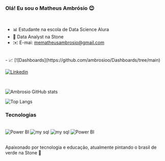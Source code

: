 
### Olá! Eu sou o Matheus Ambrósio 😊
<div><br/>

- 📊 Estudante na escola de Data Science Alura
- 💚 Data Analyst na Stone 
- ✉️ E-mai: mematheusambrosio@gmail.com
<div><br/>
- 📈 [![Dashboards](https://github.com/ambrosioo/Dashboards/tree/main)

[![Linkedin](https://img.shields.io/badge/LinkedIn-0077B5?style=for-the-badge&logo=linkedin&logoColor=white)](https://www.linkedin.com/in/matheus-ambrosio-719608186/)

<div><br/>

![Ambrosio GitHub stats](https://github-readme-stats.vercel.app/api?username=ambrosioo&show_icons=true&theme=radical)

![Top Langs](https://github-readme-stats.vercel.app/api/top-langs/?username=ambrosioo&hide_progress=true)


### Tecnologias 

<div style="display: inline_block"><br/>
    <img align="center" alt="Power BI" src="https://img.shields.io/badge/Python-14354C?style=for-the-badge&logo=python&logoColor=white" /> 
    <img align="center" alt="my sql" src="https://img.shields.io/badge/MySQL-00000F?style=for-the-badge&logo=mysql&logoColor=white" /> 
     <img align="center" alt="my sql" src="https://img.shields.io/badge/Oracle-F80000?style=for-the-badge&logo=oracle&logoColor=black" /> 
          <img align="center" alt="Power BI" src="https://img.shields.io/badge/Power%20BI-F2C811.svg?style=for-the-badge&logo=Power-BI&logoColor=black" /> 
<div><br/>

Apaixonado por tecnologia e educação, atualmente pintando o brasil de verde na Stone 💚
<div><br/>
